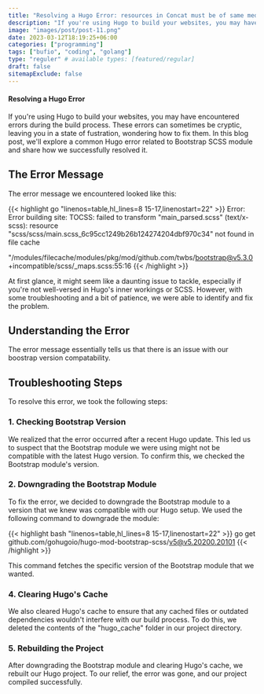 ```yaml
---
title: "Resolving a Hugo Error: resources in Concat must be of same media type, got text/x-scss and text/css "
description: "If you're using Hugo to build your websites, you may have encountered errors during the build process. These errors can sometimes be cryptic, leaving you scratching your head, wondering how to fix them. In this blog post, we'll explore a common Hugo error related to Bootstrap SCSS module and share how we successfully resolved it."
image: "images/post/post-11.png"
date: 2023-03-12T18:19:25+06:00
categories: ["programming"]
tags: ["bufio", "coding", "golang"]
type: "reguler" # available types: [featured/regular]
draft: false
sitemapExclude: false
---
```




#### Resolving a Hugo Error

If you're using Hugo to build your websites, you may have encountered errors during the build process. These errors can sometimes be cryptic, leaving you in a state of fustration, wondering how to fix them. In this blog post, we'll explore a common Hugo error related to Bootstrap SCSS module and share how we successfully resolved it.


## The Error Message

The error message we encountered looked like this:

{{< highlight go "linenos=table,hl_lines=8 15-17,linenostart=22" >}}
Error: Error building site: TOCSS: failed to transform "main_parsed.scss" (text/x-scss): resource "scss/scss/main.scss_6c95cc1249b26b124274204dbf970c34" not found in file cache

"/modules/filecache/modules/pkg/mod/github.com/twbs/bootstrap@v5.3.0+incompatible/scss/_maps.scss:55:16
{{< /highlight >}}

At first glance, it might seem like a daunting issue to tackle, especially if you're not well-versed in Hugo's inner workings or SCSS. However, with some troubleshooting and a bit of patience, we were able to identify and fix the problem.

## Understanding the Error

The error message essentially tells us that there is an issue with our boostrap version compatability.

## Troubleshooting Steps

To resolve this error, we took the following steps:

### 1. Checking Bootstrap Version

We realized that the error occurred after a recent Hugo update. This led us to suspect that the Bootstrap module we were using might not be compatible with the latest Hugo version. To confirm this, we checked the Bootstrap module's version.

### 2. Downgrading the Bootstrap Module

To fix the error, we decided to downgrade the Bootstrap module to a version that we knew was compatible with our Hugo setup. We used the following command to downgrade the module:

{{< highlight bash "linenos=table,hl_lines=8 15-17,linenostart=22" >}}
go get github.com/gohugoio/hugo-mod-bootstrap-scss/v5@v5.20200.20101
{{< /highlight >}}

This command fetches the specific version of the Bootstrap module that we wanted.

### 4. Clearing Hugo's Cache

We also cleared Hugo's cache to ensure that any cached files or outdated dependencies wouldn't interfere with our build process. To do this, we deleted the contents of the "hugo_cache" folder in our project directory.

### 5. Rebuilding the Project

After downgrading the Bootstrap module and clearing Hugo's cache, we rebuilt our Hugo project. To our relief, the error was gone, and our project compiled successfully.



